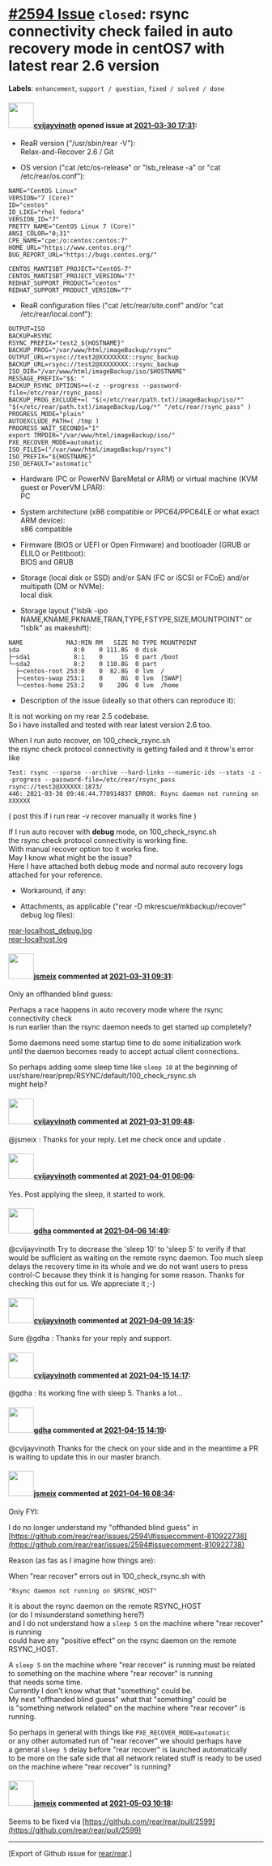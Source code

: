 [\#2594 Issue](https://github.com/rear/rear/issues/2594) `closed`: rsync connectivity check failed in auto recovery mode in centOS7 with latest rear 2.6 version
================================================================================================================================================================

**Labels**: `enhancement`, `support / question`, `fixed / solved / done`

#### <img src="https://avatars.githubusercontent.com/u/426209?v=4" width="50">[cvijayvinoth](https://github.com/cvijayvinoth) opened issue at [2021-03-30 17:31](https://github.com/rear/rear/issues/2594):

-   ReaR version ("/usr/sbin/rear -V"):  
    Relax-and-Recover 2.6 / Git

-   OS version ("cat /etc/os-release" or "lsb\_release -a" or "cat
    /etc/rear/os.conf"):

<!-- -->

    NAME="CentOS Linux"
    VERSION="7 (Core)"
    ID="centos"
    ID_LIKE="rhel fedora"
    VERSION_ID="7"
    PRETTY_NAME="CentOS Linux 7 (Core)"
    ANSI_COLOR="0;31"
    CPE_NAME="cpe:/o:centos:centos:7"
    HOME_URL="https://www.centos.org/"
    BUG_REPORT_URL="https://bugs.centos.org/"

    CENTOS_MANTISBT_PROJECT="CentOS-7"
    CENTOS_MANTISBT_PROJECT_VERSION="7"
    REDHAT_SUPPORT_PRODUCT="centos"
    REDHAT_SUPPORT_PRODUCT_VERSION="7"

-   ReaR configuration files ("cat /etc/rear/site.conf" and/or "cat
    /etc/rear/local.conf"):

<!-- -->

    OUTPUT=ISO
    BACKUP=RSYNC
    RSYNC_PREFIX="test2_${HOSTNAME}"
    BACKUP_PROG="/var/www/html/imageBackup/rsync"
    OUTPUT_URL=rsync://test2@XXXXXXXX::rsync_backup
    BACKUP_URL=rsync://test2@XXXXXXXX::rsync_backup
    ISO_DIR="/var/www/html/imageBackup/iso/$HOSTNAME"
    MESSAGE_PREFIX="$$: "
    BACKUP_RSYNC_OPTIONS+=(-z --progress --password-file=/etc/rear/rsync_pass)
    BACKUP_PROG_EXCLUDE+=( "$(</etc/rear/path.txt)/imageBackup/iso/*" "$(</etc/rear/path.txt)/imageBackup/Log/*" "/etc/rear/rsync_pass" )
    PROGRESS_MODE="plain"
    AUTOEXCLUDE_PATH=( /tmp )
    PROGRESS_WAIT_SECONDS="1"
    export TMPDIR="/var/www/html/imageBackup/iso/"
    PXE_RECOVER_MODE=automatic
    ISO_FILES=("/var/www/html/imageBackup/rsync")
    ISO_PREFIX="${HOSTNAME}"
    ISO_DEFAULT="automatic"

-   Hardware (PC or PowerNV BareMetal or ARM) or virtual machine (KVM
    guest or PoverVM LPAR):  
    PC

-   System architecture (x86 compatible or PPC64/PPC64LE or what exact
    ARM device):  
    x86 compatible

-   Firmware (BIOS or UEFI or Open Firmware) and bootloader (GRUB or
    ELILO or Petitboot):  
    BIOS and GRUB

-   Storage (local disk or SSD) and/or SAN (FC or iSCSI or FCoE) and/or
    multipath (DM or NVMe):  
    local disk

-   Storage layout ("lsblk -ipo
    NAME,KNAME,PKNAME,TRAN,TYPE,FSTYPE,SIZE,MOUNTPOINT" or "lsblk" as
    makeshift):

<!-- -->

    NAME            MAJ:MIN RM   SIZE RO TYPE MOUNTPOINT
    sda               8:0    0 111.8G  0 disk 
    ├─sda1            8:1    0     1G  0 part /boot
    └─sda2            8:2    0 110.8G  0 part 
      ├─centos-root 253:0    0  82.8G  0 lvm  /
      ├─centos-swap 253:1    0     8G  0 lvm  [SWAP]
      └─centos-home 253:2    0    20G  0 lvm  /home

-   Description of the issue (ideally so that others can reproduce it):

It is not working on my rear 2.5 codebase.  
So i have installed and tested with rear latest version 2.6 too.

When I run auto recover, on 100\_check\_rsync.sh  
the rsync check protocol connectivity is getting failed and it throw's
error like

    Test: rsync --sparse --archive --hard-links --numeric-ids --stats -z --progress --password-file=/etc/rear/rsync_pass rsync://test2@XXXXXX:1873/
    446: 2021-03-30 09:46:44.770914837 ERROR: Rsync daemon not running on XXXXXX

( post this if i run rear -v recover manually it works fine )

If I run auto recover with **debug** mode, on 100\_check\_rsync.sh  
the rsync check protocol connectivity is working fine.  
With manual recover option too it works fine.  
May I know what might be the issue?  
Here I have attached both debug mode and normal auto recovery logs
attached for your reference.

-   Workaround, if any:

-   Attachments, as applicable ("rear -D mkrescue/mkbackup/recover"
    debug log files):

[rear-localhost\_debug.log](https://github.com/rear/rear/files/6230992/rear-localhost_debug.log)  
[rear-localhost.log](https://github.com/rear/rear/files/6230994/rear-localhost.log)

#### <img src="https://avatars.githubusercontent.com/u/1788608?u=925fc54e2ce01551392622446ece427f51e2f0ce&v=4" width="50">[jsmeix](https://github.com/jsmeix) commented at [2021-03-31 09:31](https://github.com/rear/rear/issues/2594#issuecomment-810922738):

Only an offhanded blind guess:

Perhaps a race happens in auto recovery mode where the rsync
connectivity check  
is run earlier than the rsync daemon needs to get started up completely?

Some daemons need some startup time to do some initialization work  
until the daemon becomes ready to accept actual client connections.

So perhaps adding some sleep time like `sleep 10` at the beginning of  
usr/share/rear/prep/RSYNC/default/100\_check\_rsync.sh  
might help?

#### <img src="https://avatars.githubusercontent.com/u/426209?v=4" width="50">[cvijayvinoth](https://github.com/cvijayvinoth) commented at [2021-03-31 09:48](https://github.com/rear/rear/issues/2594#issuecomment-810933281):

@jsmeix : Thanks for your reply. Let me check once and update .

#### <img src="https://avatars.githubusercontent.com/u/426209?v=4" width="50">[cvijayvinoth](https://github.com/cvijayvinoth) commented at [2021-04-01 06:06](https://github.com/rear/rear/issues/2594#issuecomment-811668643):

Yes. Post applying the sleep, it started to work.

#### <img src="https://avatars.githubusercontent.com/u/888633?u=cdaeb31efcc0048d3619651aa18dd4b76e636b21&v=4" width="50">[gdha](https://github.com/gdha) commented at [2021-04-06 14:49](https://github.com/rear/rear/issues/2594#issuecomment-814183156):

@cvijayvinoth Try to decrease the 'sleep 10' to 'sleep 5' to verify if
that would be sufficient as waiting on the remote rsync daemon. Too much
sleep delays the recovery time in its whole and we do not want users to
press control-C because they think it is hanging for some reason. Thanks
for checking this out for us. We appreciate it ;-)

#### <img src="https://avatars.githubusercontent.com/u/426209?v=4" width="50">[cvijayvinoth](https://github.com/cvijayvinoth) commented at [2021-04-09 14:35](https://github.com/rear/rear/issues/2594#issuecomment-816727979):

Sure @gdha : Thanks for your reply and support.

#### <img src="https://avatars.githubusercontent.com/u/426209?v=4" width="50">[cvijayvinoth](https://github.com/cvijayvinoth) commented at [2021-04-15 14:17](https://github.com/rear/rear/issues/2594#issuecomment-820457526):

@gdha : Its working fine with sleep 5. Thanks a lot...

#### <img src="https://avatars.githubusercontent.com/u/888633?u=cdaeb31efcc0048d3619651aa18dd4b76e636b21&v=4" width="50">[gdha](https://github.com/gdha) commented at [2021-04-15 14:19](https://github.com/rear/rear/issues/2594#issuecomment-820459058):

@cvijayvinoth Thanks for the check on your side and in the meantime a PR
is waiting to update this in our master branch.

#### <img src="https://avatars.githubusercontent.com/u/1788608?u=925fc54e2ce01551392622446ece427f51e2f0ce&v=4" width="50">[jsmeix](https://github.com/jsmeix) commented at [2021-04-16 08:34](https://github.com/rear/rear/issues/2594#issuecomment-821016140):

Only FYI:

I do no longer understand my "offhanded blind guess" in  
[https://github.com/rear/rear/issues/2594\#issuecomment-810922738](https://github.com/rear/rear/issues/2594#issuecomment-810922738)

Reason (as fas as I imagine how things are):

When "rear recover" errors out in 100\_check\_rsync.sh with

    "Rsync daemon not running on $RSYNC_HOST"

it is about the rsync daemon on the remote RSYNC\_HOST  
(or do I misunderstand something here?)  
and I do not understand how a `sleep 5` on the machine where "rear
recover" is running  
could have any "positive effect" on the rsync daemon on the remote
RSYNC\_HOST.

A `sleep 5` on the machine where "rear recover" is running must be
related  
to something on the machine where "rear recover" is running  
that needs some time.  
Currently I don't know what that "something" could be.  
My next "offhanded blind guess" what that "something" could be  
is "something network related" on the machine where "rear recover" is
running.

So perhaps in general with things like `PXE_RECOVER_MODE=automatic`  
or any other automated run of "rear recover" we should perhaps have  
a general `sleep 5` delay before "rear recover" is launched
automatically  
to be more on the safe side that all network related stuff is ready to
be used  
on the machine where "rear recover" is running?

#### <img src="https://avatars.githubusercontent.com/u/1788608?u=925fc54e2ce01551392622446ece427f51e2f0ce&v=4" width="50">[jsmeix](https://github.com/jsmeix) commented at [2021-05-03 10:18](https://github.com/rear/rear/issues/2594#issuecomment-831166002):

Seems to be fixed via
[https://github.com/rear/rear/pull/2599](https://github.com/rear/rear/pull/2599)

------------------------------------------------------------------------

\[Export of Github issue for
[rear/rear](https://github.com/rear/rear).\]
